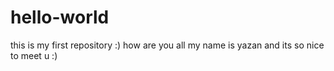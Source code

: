 # hello-world
this is my first repository :)
how are you all my name is yazan and its so nice to meet u :)
